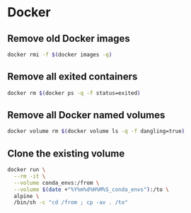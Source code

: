 # Docker

## Remove old Docker images
```bash
docker rmi -f $(docker images -q)
```

## Remove all exited containers
```bash
docker rm $(docker ps -q -f status=exited)
```

## Remove all Docker named volumes
```bash
docker volume rm $(docker volume ls -q -f dangling=true)
```

## Clone the existing volume
```bash
docker run \
  --rm -it \
  --volume conda_envs:/from \
  --volume $(date +"%Y%m%d%H%M%S_conda_envs"):/to \
  alpine \
  /bin/sh -c "cd /from ; cp -av . /to"
```
